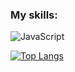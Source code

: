### My skills:

![JavaScript](https://img.shields.io/badge/javascript-%23323330.svg?style=for-the-badge&logo=javascript&logoColor=%23F7DF1E)


[![Top Langs](https://github-readme-stats.vercel.app/api/top-langs/?username=alex-bakhteev&layout=compact&theme=vision-friendly-dark)](https://github.com/alex-bakhteev/github-readme-stats)
